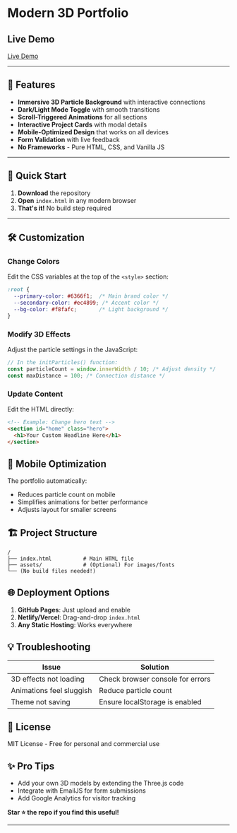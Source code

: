 # **Modern 3D Portfolio**
 
## Live Demo

[Live Demo](https://bjmdevelopers.github.io/3D-Portfolio/)

---

## 🌟 **Features**
- **Immersive 3D Particle Background** with interactive connections
- **Dark/Light Mode Toggle** with smooth transitions
- **Scroll-Triggered Animations** for all sections
- **Interactive Project Cards** with modal details
- **Mobile-Optimized Design** that works on all devices
- **Form Validation** with live feedback
- **No Frameworks** - Pure HTML, CSS, and Vanilla JS

---

## 🚀 **Quick Start**
1. **Download** the repository
2. **Open** `index.html` in any modern browser
3. **That's it!** No build step required

---

## 🛠️ **Customization**

### **Change Colors**
Edit the CSS variables at the top of the `<style>` section:
```css
:root {
  --primary-color: #6366f1;  /* Main brand color */
  --secondary-color: #ec4899; /* Accent color */
  --bg-color: #f8fafc;       /* Light background */
}
```

### **Modify 3D Effects**
Adjust the particle settings in the JavaScript:
```javascript
// In the initParticles() function:
const particleCount = window.innerWidth / 10; /* Adjust density */
const maxDistance = 100; /* Connection distance */
```

### **Update Content**
Edit the HTML directly:
```html
<!-- Example: Change hero text -->
<section id="home" class="hero">
  <h1>Your Custom Headline Here</h1>
</section>
```

## 📱 **Mobile Optimization**
The portfolio automatically:
- Reduces particle count on mobile
- Simplifies animations for better performance
- Adjusts layout for smaller screens

## 🏗️ **Project Structure**
```
/
├── index.html          # Main HTML file
├── assets/             # (Optional) For images/fonts
└── (No build files needed!)
```

## 🌐 **Deployment Options**
1. **GitHub Pages**: Just upload and enable
2. **Netlify/Vercel**: Drag-and-drop `index.html`
3. **Any Static Hosting**: Works everywhere

## 💡 **Troubleshooting**
| Issue | Solution |
|-------|----------|
| 3D effects not loading | Check browser console for errors |
| Animations feel sluggish | Reduce particle count |
| Theme not saving | Ensure localStorage is enabled |

## 📜 **License**
MIT License - Free for personal and commercial use

## ✨ **Pro Tips**
- Add your own 3D models by extending the Three.js code
- Integrate with EmailJS for form submissions
- Add Google Analytics for visitor tracking

**Star ⭐ the repo if you find this useful!**

---
